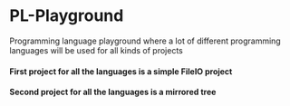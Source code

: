 # PL-Playground
Programming language playground where a lot of different programming languages will be used for all kinds of projects
#### First project for all the languages is a simple FileIO project
#### Second project for all the languages is a mirrored tree
